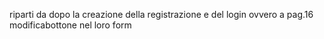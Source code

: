 riparti da dopo la creazione della registrazione e del login ovvero a pag.16 modificabottone nel loro form